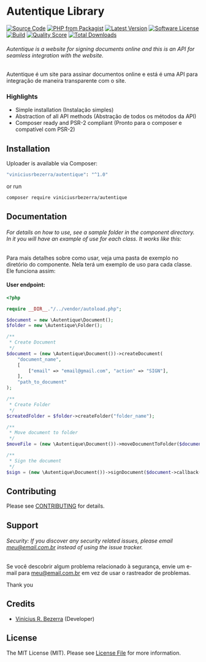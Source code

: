 # Autentique Library

[![Source Code](http://img.shields.io/badge/source-viniciusrbezerra/autentique-blue.svg?style=flat-square)](https://github.com/viniciusrbezerra/autentique)
[![PHP from Packagist](https://img.shields.io/packagist/php-v/robsonvleite/cafeapi.svg?style=flat-square)](https://packagist.org/packages/robsonvleite/cafeapi)
[![Latest Version](https://img.shields.io/github/release/viniciusrbezerra/autentique.svg?style=flat-square)](https://github.com/viniciusrbezerra/autentique/releases)
[![Software License](https://img.shields.io/badge/license-MIT-brightgreen.svg?style=flat-square)](LICENSE)
[![Build](https://img.shields.io/scrutinizer/build/g/viniciusrbezerra/autentique.svg?style=flat-square)](https://scrutinizer-ci.com/g/viniciusrbezerra/autentique)
[![Quality Score](https://img.shields.io/scrutinizer/g/viniciusrbezerra/autentique.svg?style=flat-square)](https://scrutinizer-ci.com/g/viniciusrbezerra/autentique)
[![Total Downloads](https://img.shields.io/packagist/dt/viniciusrbezerra/autentique.svg?style=flat-square)](https://packagist.org/packages/cviniciusrbezerra/autentique)

###### Autentique is a website for signing documents online and this is an API for seamless integration with the website.

Autentique é um site para assinar documentos online e está é uma API para integração de maneira transparente com o site.

### Highlights

- Simple installation (Instalação simples)
- Abstraction of all API methods (Abstração de todos os métodos da API)
- Composer ready and PSR-2 compliant (Pronto para o composer e compatível com PSR-2)

## Installation

Uploader is available via Composer:

```bash
"viniciusrbezerra/autentique": "^1.0"
```

or run

```bash
composer require viniciusrbezerra/autentique
```

## Documentation

###### For details on how to use, see a sample folder in the component directory. In it you will have an example of use for each class. It works like this:

Para mais detalhes sobre como usar, veja uma pasta de exemplo no diretório do componente. Nela terá um exemplo de uso para cada classe. Ele funciona assim:

#### User endpoint:

```php
<?php

require __DIR__."/../vendor/autoload.php";

$document = new \Autentique\Document();
$folder = new \Autentique\Folder();

/**
 * Create Document
 */
$document = (new \Autentique\Document())->createDocument(
    "document_name",
    [
        ["email" => "email@gmail.com", "action" => "SIGN"],
    ],
    "path_to_document"
);

/**
 * Create Folder
 */
$createdFolder = $folder->createFolder("folder_name");

/**
 * Move document to folder
 */
$moveFile = (new \Autentique\Document())->moveDocumentToFolder($document->callback()->createDocument->id, $createdFolder->callback()->createFolder->id);

/**
 * Sign the document
 */
$sign = (new \Autentique\Document())->signDocument($document->callback()->createDocument->id);
```

## Contributing

Please see [CONTRIBUTING](https://github.com/viniciusrbezerra/uploader/blob/master/CONTRIBUTING.md) for details.

## Support

###### Security: If you discover any security related issues, please email meu@email.com.br instead of using the issue tracker.

Se você descobrir algum problema relacionado à segurança, envie um e-mail para meu@email.com.br em vez de usar o rastreador de problemas.

Thank you

## Credits

- [Vinícius R. Bezerra](https://github.com/viniciusrbezerra) (Developer)

## License

The MIT License (MIT). Please see [License File](https://github.com/viniciusrbezerra/autentique/blob/master/LICENSE) for more information.
